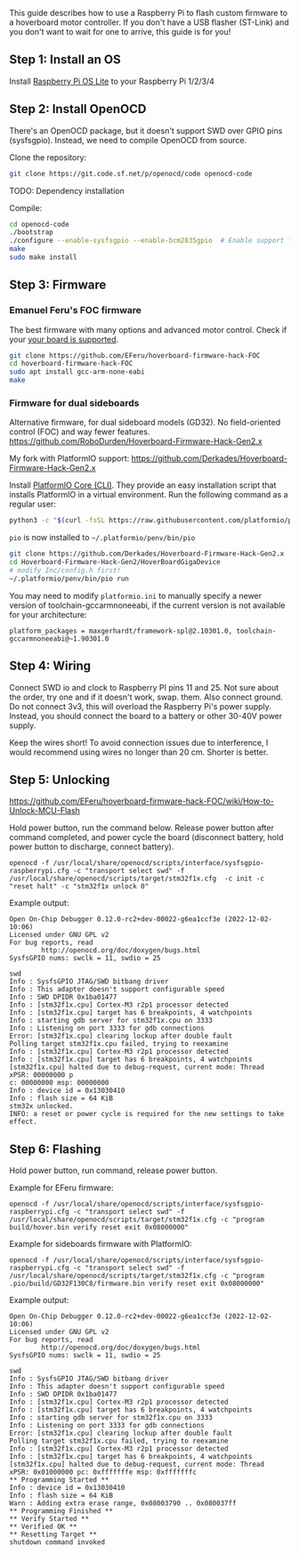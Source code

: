 This guide describes how to use a Raspberry Pi to flash custom firmware to a hoverboard motor controller. If you don't have a USB flasher (ST-Link) and you don't want to wait for one to arrive, this guide is for you!

## Step 1: Install an OS

Install [Raspberry Pi OS Lite](https://www.raspberrypi.com/software/operating-systems/) to your Raspberry Pi 1/2/3/4

## Step 2: Install OpenOCD

There's an OpenOCD package, but it doesn't support SWD over GPIO pins (sysfsgpio). Instead, we need to compile OpenOCD from source.

Clone the repository:
```sh
git clone https://git.code.sf.net/p/openocd/code openocd-code
```

TODO: Dependency installation

Compile:
```sh
cd openocd-code
./bootstrap
./configure --enable-sysfsgpio --enable-bcm2835gpio  # Enable support for Raspberry Pi GPIO pins
make
sudo make install
```

## Step 3: Firmware

### Emanuel Feru's FOC firmware


The best firmware with many options and advanced motor control. Check if your [your board is supported](https://github.com/EFeru/hoverboard-firmware-hack-FOC/wiki/Firmware-Compatibility).

```sh
git clone https://github.com/EFeru/hoverboard-firmware-hack-FOC
cd hoverboard-firmware-hack-FOC
sudo apt install gcc-arm-none-eabi
make
```

### Firmware for dual sideboards

Alternative firmware, for dual sideboard models (GD32). No field-oriented control (FOC) and way fewer features. https://github.com/RoboDurden/Hoverboard-Firmware-Hack-Gen2.x

My fork with PlatformIO support: https://github.com/Derkades/Hoverboard-Firmware-Hack-Gen2.x

Install [PlatformIO Core (CLI)](https://docs.platformio.org/en/stable/core/index.html). They provide an easy installation script that installs PlatformIO in a virtual environment. Run the following command as a regular user:

```sh
python3 -c "$(curl -fsSL https://raw.githubusercontent.com/platformio/platformio/master/scripts/get-platformio.py)"
```

`pio` is now installed to `~/.platformio/penv/bin/pio`

```sh
git clone https://github.com/Derkades/Hoverboard-Firmware-Hack-Gen2.x
cd Hoverboard-Firmware-Hack-Gen2/HoverBoardGigaDevice
# modify Inc/config.h first!
~/.platformio/penv/bin/pio run
```

You may need to modify `platformio.ini` to manually specify a newer version of toolchain-gccarmnoneeabi, if the current version is not available for your architecture:
```
platform_packages = maxgerhardt/framework-spl@2.10301.0, toolchain-gccarmnoneeabi@~1.90301.0
```

## Step 4: Wiring
Connect SWD io and clock to Raspberry PI pins 11 and 25. Not sure about the order, try one and if it doesn't work, swap. them. Also connect ground. Do not connect 3v3, this will overload the Raspberry Pi's power supply. Instead, you should connect the board to a battery or other 30-40V power supply.

Keep the wires short! To avoid connection issues due to interference, I would recommend using wires no longer than 20 cm. Shorter is better.

## Step 5: Unlocking
https://github.com/EFeru/hoverboard-firmware-hack-FOC/wiki/How-to-Unlock-MCU-Flash

Hold power button, run the command below. Release power button after command completed, and power cycle the board (disconnect battery, hold power button to discharge, connect battery).

```
openocd -f /usr/local/share/openocd/scripts/interface/sysfsgpio-raspberrypi.cfg -c "transport select swd" -f /usr/local/share/openocd/scripts/target/stm32f1x.cfg  -c init -c "reset halt" -c "stm32f1x unlock 0"
```

Example output:
```
Open On-Chip Debugger 0.12.0-rc2+dev-00022-g6ea1ccf3e (2022-12-02-10:06)
Licensed under GNU GPL v2
For bug reports, read
        http://openocd.org/doc/doxygen/bugs.html
SysfsGPIO nums: swclk = 11, swdio = 25

swd
Info : SysfsGPIO JTAG/SWD bitbang driver
Info : This adapter doesn't support configurable speed
Info : SWD DPIDR 0x1ba01477
Info : [stm32f1x.cpu] Cortex-M3 r2p1 processor detected
Info : [stm32f1x.cpu] target has 6 breakpoints, 4 watchpoints
Info : starting gdb server for stm32f1x.cpu on 3333
Info : Listening on port 3333 for gdb connections
Error: [stm32f1x.cpu] clearing lockup after double fault
Polling target stm32f1x.cpu failed, trying to reexamine
Info : [stm32f1x.cpu] Cortex-M3 r2p1 processor detected
Info : [stm32f1x.cpu] target has 6 breakpoints, 4 watchpoints
[stm32f1x.cpu] halted due to debug-request, current mode: Thread
xPSR: 00000000 p
c: 00000000 msp: 00000000
Info : device id = 0x13030410
Info : flash size = 64 KiB
stm32x unlocked.
INFO: a reset or power cycle is required for the new settings to take effect.
```

## Step 6: Flashing
Hold power button, run command, release power button.

Example for EFeru firmware:
```
openocd -f /usr/local/share/openocd/scripts/interface/sysfsgpio-raspberrypi.cfg -c "transport select swd" -f /usr/local/share/openocd/scripts/target/stm32f1x.cfg -c "program build/hover.bin verify reset exit 0x08000000"
```

Example for sideboards firmware with PlatformIO:
```
openocd -f /usr/local/share/openocd/scripts/interface/sysfsgpio-raspberrypi.cfg -c "transport select swd" -f /usr/local/share/openocd/scripts/target/stm32f1x.cfg -c "program .pio/build/GD32F130C8/firmware.bin verify reset exit 0x08000000"
```

Example output:
```
Open On-Chip Debugger 0.12.0-rc2+dev-00022-g6ea1ccf3e (2022-12-02-10:06)
Licensed under GNU GPL v2
For bug reports, read
        http://openocd.org/doc/doxygen/bugs.html
SysfsGPIO nums: swclk = 11, swdio = 25

swd
Info : SysfsGPIO JTAG/SWD bitbang driver
Info : This adapter doesn't support configurable speed
Info : SWD DPIDR 0x1ba01477
Info : [stm32f1x.cpu] Cortex-M3 r2p1 processor detected
Info : [stm32f1x.cpu] target has 6 breakpoints, 4 watchpoints
Info : starting gdb server for stm32f1x.cpu on 3333
Info : Listening on port 3333 for gdb connections
Error: [stm32f1x.cpu] clearing lockup after double fault
Polling target stm32f1x.cpu failed, trying to reexamine
Info : [stm32f1x.cpu] Cortex-M3 r2p1 processor detected
Info : [stm32f1x.cpu] target has 6 breakpoints, 4 watchpoints
[stm32f1x.cpu] halted due to debug-request, current mode: Thread
xPSR: 0x01000000 pc: 0xfffffffe msp: 0xfffffffc
** Programming Started **
Info : device id = 0x13030410
Info : flash size = 64 KiB
Warn : Adding extra erase range, 0x08003790 .. 0x080037ff
** Programming Finished **
** Verify Started **
** Verified OK **
** Resetting Target **
shutdown command invoked
```
